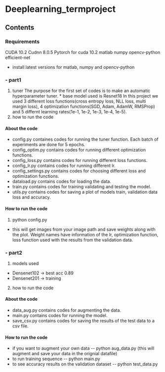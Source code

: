 # Deeplearning_termproject

## Contents
### Requirements
CUDA 10.2
Cudnn 8.0.5
Pytorch for cuda 10.2
matlab
numpy
opencv-python
efficient-net
* install latest versions for matlab, numpy and opencv-python
### - part1
1. tuner
 The purpose for the first set of codes is to make an automatic hyperparameter tuner. * base model used is Resnet18
 In this project we used 3 different loss functions(cross entropy loss, NLL loss, multi margin loss), 4 optimization functions(SGD, Adam, AdamW, RMSProp) and 5 differnt learning rates(1e-1, 1e-2, 1e-3, 1e-4, 1e-5).
2. how to run the code
#### About the code
 - config.py containes codes for running the tuner function. Each batch of experiments are done for 5 epochs.
 - config_optim.py contains codes for running different optimization functions.
 - config_loss.py contains codes for running different loss functions.
 - config_lr.py contains codes for running different lr.
 - config_settings.py contains codes for choosing different loss and optimization functions.
 - dataload.py contains codes for loading the data.
 - train.py contains codes for training validating and testing the model.
 - utils.py contains codes for saving a plot of models train, validation data loss and accuracy.
 #### How to run the code
 1. python config.py
 * this will get images from your image path and save weights along with the plot. Weight names have information of the lr, optimization function, loss function used with the results from the validation data.
### - part2
1. models used
- Densenet102 -> best acc 0.89
- Densenet201 -> training
2. how to run the code
#### About the code
- data_aug.py contains codes for augmenting the data.
- main.py contains codes for running the model.
- save_csv.py contains codes for saving the results of the test data to a csv file.
#### How to run the code
- if you want to augment your own data
-- python aug_data.py (this will augment and save your data in the orignial datafile)
- to run training sequence
-- python main.py
- to see accuracy results on the validation dataset
-- python test_data.py
